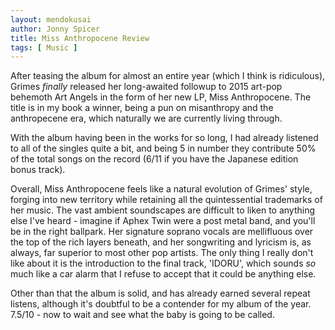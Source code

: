 ```yaml
---
layout: mendokusai
author: Jonny Spicer
title: Miss Anthropocene Review
tags: [ Music ]
---
```

After teasing the album for almost an entire year (which I think is ridiculous), Grimes *finally*
released her long-awaited followup to 2015 art-pop behemoth Art Angels in the form of her new LP,
Miss Anthropocene. The title is in my book a winner, being a pun on misanthropy and the 
anthropecene era, which naturally we are currently living through.

With the album having been in the works for so long, I had already listened to all of the singles
quite a bit, and being 5 in number they contribute 50% of the total songs on the record (6/11 if
you have the Japanese edition bonus track).

Overall, Miss Anthropocene feels like a natural evolution of Grimes' style, forging into new
territory while retaining all the quintessential trademarks of her music. The vast ambient
soundscapes are difficult to liken to anything else I've heard - imagine if Aphex Twin were a
post metal band, and you'll be in the right ballpark. Her signature soprano vocals are mellifluous
over the top of the rich layers beneath, and her songwriting and lyricism is, as always, far
superior to most other pop artists. The only thing I really don't like about it is the introduction
to the final track, 'IDORU', which sounds *so* much like a car alarm that I refuse to accept that
it could be anything else.

Other than that the album is solid, and has already earned several repeat listens, although it's
doubtful to be a contender for my album of the year. 7.5/10 - now to wait and see what the baby
is going to be called.
